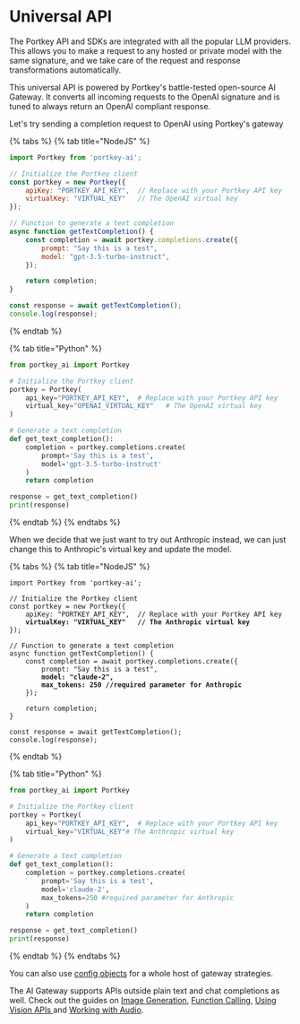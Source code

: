 # Universal API

The Portkey API and SDKs are integrated with all the popular LLM providers. This allows you to make a request to any hosted or private model with the same signature, and we take care of the request and response transformations automatically.

This universal API is powered by Portkey's battle-tested open-source AI Gateway. It converts all incoming requests to the OpenAI signature and is tuned to always return an OpenAI compliant response.

Let's try sending a completion request to OpenAI using Portkey's gateway

{% tabs %}
{% tab title="NodeJS" %}
```javascript
import Portkey from 'portkey-ai';

// Initialize the Portkey client
const portkey = new Portkey({
    apiKey: "PORTKEY_API_KEY",  // Replace with your Portkey API key
    virtualKey: "VIRTUAL_KEY"   // The OpenAI virtual key
});

// Function to generate a text completion
async function getTextCompletion() {
    const completion = await portkey.completions.create({
        prompt: "Say this is a test",
        model: "gpt-3.5-turbo-instruct",
    });

    return completion;
}

const response = await getTextCompletion();
console.log(response);
```
{% endtab %}

{% tab title="Python" %}
```python
from portkey_ai import Portkey

# Initialize the Portkey client
portkey = Portkey(
    api_key="PORTKEY_API_KEY",  # Replace with your Portkey API key
    virtual_key="OPENAI_VIRTUAL_KEY"   # The OpenAI virtual key
)

# Generate a text completion
def get_text_completion():
    completion = portkey.completions.create(
        prompt='Say this is a test',
        model='gpt-3.5-turbo-instruct'
    )
    return completion

response = get_text_completion()
print(response)
```
{% endtab %}
{% endtabs %}

When we decide that we just want to try out Anthropic instead, we can just change this to Anthropic's virtual key and update the model.

{% tabs %}
{% tab title="NodeJS" %}
<pre class="language-javascript"><code class="lang-javascript">import Portkey from 'portkey-ai';

// Initialize the Portkey client
const portkey = new Portkey({
    apiKey: "PORTKEY_API_KEY",  // Replace with your Portkey API key
<strong>    virtualKey: "VIRTUAL_KEY"   // The Anthropic virtual key
</strong>});

// Function to generate a text completion
async function getTextCompletion() {
    const completion = await portkey.completions.create({
        prompt: "Say this is a test",
<strong>        model: "claude-2",
</strong><strong>        max_tokens: 250 //required parameter for Anthropic
</strong>    });

    return completion;
}

const response = await getTextCompletion();
console.log(response);
</code></pre>
{% endtab %}

{% tab title="Python" %}
```python
from portkey_ai import Portkey

# Initialize the Portkey client
portkey = Portkey(
    api_key="PORTKEY_API_KEY",  # Replace with your Portkey API key
    virtual_key="VIRTUAL_KEY"# The Anthropic virtual key
)

# Generate a text completion
def get_text_completion():
    completion = portkey.completions.create(
        prompt='Say this is a test',
        model='claude-2',
        max_tokens=250 #required parameter for Anthropic
    )
    return completion

response = get_text_completion()
print(response)
```
{% endtab %}
{% endtabs %}

You can also use [config objects](configs.md) for a whole host of gateway strategies.

The AI Gateway supports APIs outside plain text and chat completions as well. Check out the guides on [Image Generation](multimodal-capabilities/image-generation.md), [Function Calling](multimodal-capabilities/function-calling.md), [Using Vision APIs ](multimodal-capabilities/vision.md)and [Working with Audio](broken-reference).
